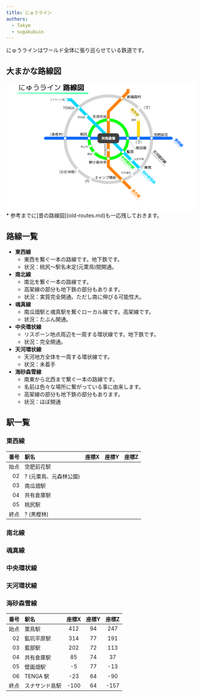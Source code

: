 ```yaml
---
title: にゅうライン
authors:
  - Takym
  - sugakubuin
---
```

にゅうラインはワールド全体に張り巡らせている鉄道です。

## 大まかな路線図
<img src="2019-09-18-route-map.png" alt="大まかな路線図" title="2019/09/18 の路線図" width="512" />
* 参考までに[昔の路線図](old-routes.md)も一応残しておきます。

## 路線一覧
* **東西線**
	* 東西を繋ぐ一本の路線です。地下鉄です。
	* 状況：桃尻～駅名未定(元栗鳥)間開通。
* **南北線**
	* 南北を繋ぐ一本の路線です。
	* 高架線の部分も地下鉄の部分もあります。
	* 状況：実質完全開通。ただし南に伸びる可能性大。
* **魂真線**
	* 南瓜畑駅と魂真駅を繋ぐローカル線です。高架線です。
	* 状況：たぶん開通。
* **中央環状線**
	* リスポーン地点周辺を一周する環状線です。地下鉄です。
	* 状況：完全開通。
* **天河環状線**
	* 天河地方全体を一周する環状線です。
	* 状況：未着手
* **海砂森雪線**
	* 南東から北西まで繋ぐ一本の路線です。
	* 名前は色々な場所に繋がっている事に由来します。
	* 高架線の部分も地下鉄の部分もあります。
	* 状況：ほぼ開通

## 駅一覧
### 東西線
|番号|駅名                  |座標X|座標Y|座標Z|
|---:|:---------------------|:---:|:---:|:---:|
|始点|空肥前花駅            |     |     |     |
|  02|? (元栗鳥、元森林公園)|     |     |     |
|  03|南瓜畑駅              |     |     |     |
|  04|共有倉庫駅            |     |     |     |
|  05|桃尻駅                |     |     |     |
|終点|? (黒樫林)            |     |     |     |

### 南北線

### 魂真線

### 中央環状線

### 天河環状線

### 海砂森雪線
|番号|駅名          |座標X|座標Y|座標Z|
|---:|:-------------|:---:|:---:|:---:|
|始点|栗鳥駅        |412  |94   |247  |
|  02|鉱坑平原駅    |314  |77   |191  |
|  03|藍部駅        |202  |72   |113  |
|  04|共有倉庫駅    |85   |74   |37   |
|  05|壁画畑駅      |-5   |77   |-13  |
|  06|TENGA 駅      |-23  |64   |-90  |
|終点|スナサンド島駅|-100 |64   |-157 |

